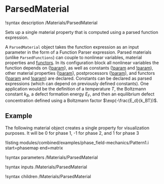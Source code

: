 # ParsedMaterial

!syntax description /Materials/ParsedMaterial

Sets up a single material property that is computed using a parsed function expression.

A `ParsedMaterial` object takes the function expression as an input parameter in
the form of a Function Parser expression. Parsed materials (unlike
`ParsedFunctions`) can couple to nonlinear variables, material properties and
[functors](syntax/Functors/index.md).
In its configuration block all nonlinear variables the function depends on
([!param](/Materials/ParsedMaterial/coupled_variables)), as well as constants
([!param](/Materials/ParsedMaterial/constant_names) and
[!param](/Materials/ParsedMaterial/constant_expressions)), other material
properties ([!param](/Materials/ParsedMaterial/material_property_names)),
postprocessors ([!param](/Materials/ParsedMaterial/postprocessor_names)), and
functors ([!param](/Materials/ParsedMaterial/functor_names) and
[!param](/Materials/ParsedMaterial/functor_symbols)) are
declared. Constants can be declared as parsed expressions (which can depend on
previously defined constants). One application would be the definition of a
temperature $T$, the Boltzmann constant $k_B$, a defect formation energy $E_F$,
and then an equilibrium defect concentration defined using a Boltzmann factor
$\exp(-\frac{E_d}{k_BT})$.

## Example

The following material object creates a single property for visualization purposes.
It will be 0 for phase 1, -1 for phase 2, and 1 for phase 3

!listing modules/combined/examples/phase_field-mechanics/Pattern1.i start=phasemap end=matrix

!syntax parameters /Materials/ParsedMaterial

!syntax inputs /Materials/ParsedMaterial

!syntax children /Materials/ParsedMaterial
